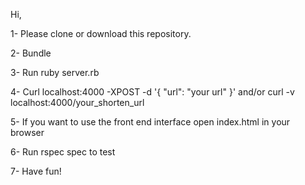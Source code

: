 Hi, 

1- Please clone or download this repository.

2- Bundle

3- Run ruby server.rb

4- Curl localhost:4000 -XPOST -d '{ "url": "your url" }' and/or curl -v localhost:4000/your_shorten_url 

5- If you want to use the front end interface open index.html in your browser 

6- Run rspec spec to test 

7- Have fun!